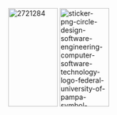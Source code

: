 <div id="readme style="width: 50%; margin: 0 auto; border: 1px solid black; text-align: center;">  
<div id="imagem1"> 
      <img width="100" height="200" alt="2721284" src="https://github.com/user-attachments/assets/0cb82e3e-bc3b-408f-ab67-25c6bcd3ade0" /> 
      <img width="100" height="200" alt="sticker-png-circle-design-software-engineering-computer-software-technology-logo-federal-university-of-pampa-symbol-microsoft-azure" src="https://github.com/user-attachments/assets/1d6f5033-2aef-49df-be90-7402a2b371aa" />          
</div> 
      
</div> 




